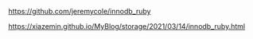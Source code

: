 https://github.com/jeremycole/innodb_ruby

https://xiazemin.github.io/MyBlog/storage/2021/03/14/innodb_ruby.html
